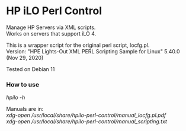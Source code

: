 # HP iLO Perl Control
Manage HP Servers via XML scripts.  
Works on servers that support iLO 4.

This is a wrapper script for the original perl script, locfg.pl.  
Version: "HPE Lights-Out XML PERL Scripting Sample for Linux" 5.40.0 (Nov 29, 2020)  

Tested on Debian 11

### How to use
*hpilo -h*

Manuals are in:  
*xdg-open /usr/local/share/hpilo-perl-control/manual_locfg.pl.pdf*  
*xdg-open /usr/local/share/hpilo-perl-control/manual_scripting.txt*